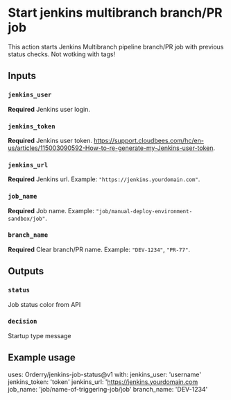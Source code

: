 # Start jenkins multibranch branch/PR job 

This action starts Jenkins Multibranch pipeline branch/PR job with previous status checks. Not wotking with tags!

## Inputs

### `jenkins_user`
**Required** Jenkins user login.
### `jenkins_token`
**Required** Jenkins user token. https://support.cloudbees.com/hc/en-us/articles/115003090592-How-to-re-generate-my-Jenkins-user-token.
### `jenkins_url`
**Required** Jenkins url. Example: `"https://jenkins.yourdomain.com"`.
### `job_name`
**Required** Job name. Example: `"job/manual-deploy-environment-sandbox/job"`.
### `branch_name`
**Required** Clear branch/PR name. Example: `"DEV-1234"`, `"PR-77"`.

## Outputs

### `status`
Job status color from API
### `decision`
Startup type message

## Example usage

uses: Orderry/jenkins-job-status@v1
with:
  jenkins_user: 'username'
  jenkins_token: 'token'
  jenkins_url: 'https://jenkins.yourdomain.com
  job_name: 'job/name-of-triggering-job/job'
  branch_name: 'DEV-1234'